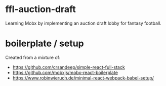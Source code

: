 # ffl-auction-draft
Learning Mobx by implementing an auction draft lobby for fantasy football.

# boilerplate / setup
Created from a mixture of:
- https://github.com/crsandeep/simple-react-full-stack
- https://github.com/mobxjs/mobx-react-boilerplate
- https://www.robinwieruch.de/minimal-react-webpack-babel-setup/